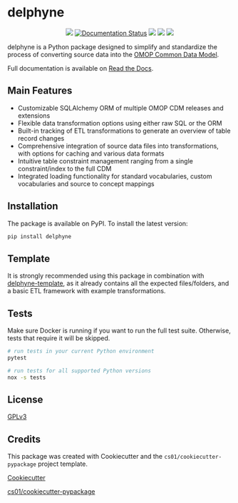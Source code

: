 # delphyne
<p align="center">
  <a href="https://github.com/thehyve/delphyne/actions">
  <img src="https://github.com/thehyve/delphyne/workflows/build/badge.svg" /></a>

  <a href='https://delphyne.readthedocs.io/en/latest/?badge=latest'>
  <img src='https://readthedocs.org/projects/delphyne/badge/?version=latest' alt='Documentation Status' /></a>

  <a href="https://pypi.python.org/pypi/delphyne">
  <img src="https://img.shields.io/pypi/v/delphyne.svg" /></a>
  
  <a href="https://pypi.org/project/delphyne">
  <img src="https://img.shields.io/pypi/pyversions/delphyne" /></a>

  <a href="https://codecov.io/gh/thehyve/delphyne">
  <img src="https://codecov.io/gh/thehyve/delphyne/branch/master/graph/badge.svg?token=48Z1TCIU8R"/></a>
</p>

delphyne is a Python package designed to simplify and standardize the process of converting
source data into the [OMOP Common Data Model](https://www.ohdsi.org/data-standardization/the-common-data-model/).

Full documentation is available on [Read the Docs](https://delphyne.readthedocs.io/en/latest/).

## Main Features
-   Customizable SQLAlchemy ORM of multiple OMOP CDM releases and extensions
-   Flexible data transformation options using either raw SQL or the ORM
-   Built-in tracking of ETL transformations to generate an overview of table record changes
-   Comprehensive integration of source data files into transformations, with options for caching and various data formats
-   Intuitive table constraint management ranging from a single constraint/index to the full CDM
-   Integrated loading functionality for standard vocabularies, custom vocabularies and source to concept mappings

## Installation
The package is available on PyPI. To install the latest version:

```sh
pip install delphyne
```

## Template
It is strongly recommended using this package in combination with [delphyne-template](https://github.com/thehyve/delphyne-template),
as it already contains all the expected files/folders, and a basic ETL framework with example transformations.

## Tests
Make sure Docker is running if you want to run the full test suite.
Otherwise, tests that require it will be skipped.

```sh
# run tests in your current Python environment
pytest

# run tests for all supported Python versions
nox -s tests
```

## License
[GPLv3](https://github.com/thehyve/delphyne/blob/master/LICENSE)

## Credits
This package was created with Cookiecutter and the `cs01/cookiecutter-pypackage` project template.

[Cookiecutter](https://github.com/audreyr/cookiecutter)

[cs01/cookiecutter-pypackage](https://github.com/cs01/cookiecutter-pypackage)
